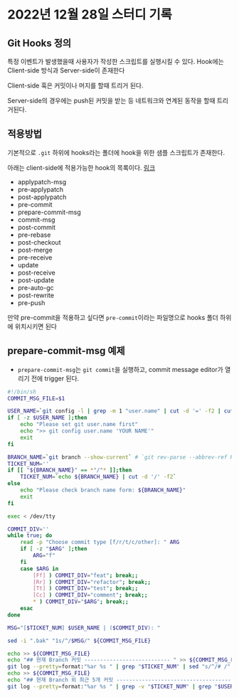 # 2022년 12월 28일 스터디 기록
## Git Hooks 정의 
특정 이벤트가 발생했을때 사용자가 작성한 스크립트를 실행시킬 수 있다. Hook에는 Client-side 방식과 Server-side이 존재한다

Client-side 훅은 커밋이나 머지를 할때 트리거 된다.

Server-side의 경우에는 push된 커밋을 받는 등 네트워크와 연계된 동작을 할때 트리거된다.

## 적용방법
기본적으로 `.git` 하위에 hooks라는 폴더에 hook을 위한 샘플 스크립트가 존재한다.

아래는 client-side에 적용가능한 hook의 목록이다. [링크](https://githooks.com/)
- applypatch-msg
- pre-applypatch
- post-applypatch
- pre-commit
- prepare-commit-msg
- commit-msg
- post-commit
- pre-rebase
- post-checkout
- post-merge
- pre-receive
- update
- post-receive
- post-update
- pre-auto-gc
- post-rewrite
- pre-push

만약 pre-commit을 적용하고 싶다면 `pre-commit`이라는 파일명으로 hooks 폴더 하위에 위치시키면 된다 

## prepare-commit-msg 예제
- `prepare-commit-msg`는 `git commit`을 실행하고, commit message editor가 열리기 전에 trigger 된다.
```bash
#!/bin/sh
COMMIT_MSG_FILE=$1

USER_NAME=`git config -l | grep -m 1 "user.name" | cut -d '=' -f2 | cut -d '/' -f1`
if [ -z $USER_NAME ];then
    echo "Please set git user.name first"
    echo ">> git config user.name 'YOUR NAME'"
    exit
fi

BRANCH_NAME=`git branch --show-current` # `git rev-parse --abbrev-ref HEAD`
TICKET_NUM='' 
if [[ "${BRANCH_NAME}" == *"/"* ]];then
    TICKET_NUM=`echo ${BRANCH_NAME} | cut -d '/' -f2` 
else 
    echo "Please check branch name form: ${BRANCH_NAME}"
    exit
fi 

exec < /dev/tty

COMMIT_DIV=''
while true; do
    read -p "Choose commit type [f/r/t/c/other]: " ARG
    if [ -z "$ARG" ];then
        ARG="f"
    fi  
    case $ARG in
        [Ff] ) COMMIT_DIV="feat"; break;;
        [Rr] ) COMMIT_DIV="refactor"; break;;
        [Tt] ) COMMIT_DIV="test"; break;;
        [Cc] ) COMMIT_DIV="comment"; break;;
        * ) COMMIT_DIV="$ARG"; break;;
    esac
done

MSG="[$TICKET_NUM] $USER_NAME | ($COMMIT_DIV): "

sed -i ".bak" "1s/^/$MSG/" ${COMMIT_MSG_FILE}

echo >> ${COMMIT_MSG_FILE}
echo "## 현재 Branch 커밋 --------------------------- " >> ${COMMIT_MSG_FILE}
git log --pretty=format:"%ar %s " | grep "$TICKET_NUM" | sed "s/^/# /" >> ${COMMIT_MSG_FILE}
echo >> ${COMMIT_MSG_FILE}
echo "## 현재 Branch 외 최근 5개 커밋 -----------------------------------------" >> ${COMMIT_MSG_FILE}
git log --pretty=format:"%ar %s " | grep -v "$TICKET_NUM" | grep "$USER_NAME" | head -n5 | sed "s/^/# /" >> ${COMMIT_MSG_FILE}
```




















